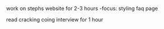 work on stephs website for 2-3 hours
-focus: styling faq page

read cracking coing interview for 1 hour
